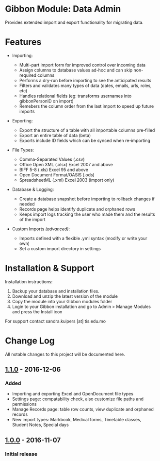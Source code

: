 # Gibbon Module: Data Admin
Provides extended import and export functionality for migrating data.

Features
========

* Importing:
  - Multi-part import form for improved control over incoming data
  - Assign columns to database values ad-hoc and can skip non-required columns
  - Performs a dry-run before importing to see the anticipated results
  - Filters and validates many types of data (dates, emails, urls, roles, etc)
  - Handles relational fields (eg: transforms usernames into gibbonPersonID on import)
  - Remebers the column order from the last import to speed up future imports

* Exporting:
  - Export the structure of a table with all importable columns pre-filled
  - Export an entire table of data (beta)
  - Exports include ID fields which can be synced when re-importing

* File Types:
  - Comma-Separated Values (.csv)
  - Office Open XML (.xlsx) Excel 2007 and above
  - BIFF 5-8 (.xls) Excel 95 and above
  - Open Document Format/OASIS (.ods)
  - SpreadsheetML (.xml) Excel 2003 (import only)

* Database & Logging:
  - Create a database snapshot before importing to rollback changes if needed
  - Records page helps identify duplicate and orphaned rows
  - Keeps import logs tracking the user who made them and the results of the import
  
* Custom Imports _(advanced)_:
   - Imports defined with a flexible .yml syntax (modify or write your own)
   - Set a custom import directory in settings


Installation & Support
======================

Installation instructions:

1. Backup your database and installation files.
2. Download and unzip the latest version of the module 
3. Copy the module into your Gibbon modules folder
3. Login to your Gibbon installation and go to Admin > Manage Modules and press the Install icon

For support contact sandra.kuipers [at] tis.edu.mo 


Change Log
==============

All notable changes to this project will be documented here.

## [1.1.0] - 2016-12-06
### Added
- Importing and exporting Excel and OpenDocument file types
- Settings page: compatability check, also customize file paths and permissions
- Manage Records page: table row counts, view duplicate and orphaned records
- New import types: Markbook, Medical forms, Timetable classes, Student Notes, Special days

## [1.0.0] - 2016-11-07
### Initial release

[Unreleased]: https://github.com/SKuipers/module-dataAdmin/compare/v1.1...HEAD
[1.1.0]: https://github.com/SKuipers/module-dataAdmin/compare/v1.0...v1.1
[1.0.0]: https://github.com/SKuipers/module-dataAdmin/releases/tag/v1.0